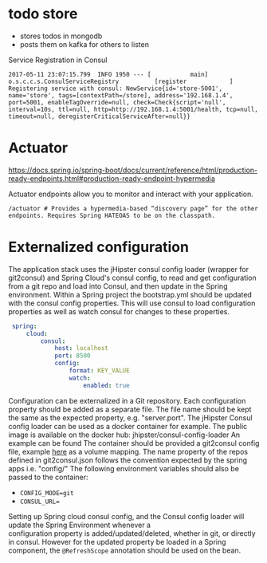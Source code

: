 todo store
==========

* stores todos in mongodb
* posts them on kafka for others to listen

Service Registration in Consul

```
2017-05-11 23:07:15.799  INFO 1950 --- [           main] o.s.c.c.s.ConsulServiceRegistry          [register            ] Registering service with consul: NewService{id='store-5001', name='store', tags=[contextPath=/store], address='192.168.1.4', port=5001, enableTagOverride=null, check=Check{script='null', interval=10s, ttl=null, http=http://192.168.1.4:5001/health, tcp=null, timeout=null, deregisterCriticalServiceAfter=null}}
```

Actuator
========

https://docs.spring.io/spring-boot/docs/current/reference/html/production-ready-endpoints.html#production-ready-endpoint-hypermedia

Actuator endpoints allow you to monitor and interact with your application.
```
/actuator # Provides a hypermedia-based “discovery page” for the other endpoints. Requires Spring HATEOAS to be on the classpath.
```

Externalized configuration
==========================
The application stack uses the jHipster consul config loader (wrapper for git2consul) and Spring Cloud's consul config,
 to read and get configuration from a git repo and load into Consul, and then update in the Spring environment.
 Within a Spring project the bootstrap.yml should be updated with the consul config properties. This will use consul
 to load configuration properties as well as watch consul for changes to these properties.

```yaml
 spring:
     cloud:
         consul:
             host: localhost
             port: 8500
             config:
                 format: KEY_VALUE
                 watch:
                     enabled: true
```

Configuration can be externalized in a Git repository. Each configuration property should be added as a separate file.
 The file name should be kept the same as the expected property, e.g. "server.port". The jHipster Consul config loader
 can be used as a docker container for example. The public image is available on the docker hub: jhipster/consul-config-loader
 An example can be found 
 The container should be provided a git2consul config file, example [here](../config/git2consul.json) as a volume mapping.
 The name property of the repos defined in git2consul.json follows the convention expected by the spring apps i.e. "config/<spring-app-name>"
 The following environment variables should also be passed to the container:
  * `CONFIG_MODE=git`
  * `CONSUL_URL=`
 
Setting up Spring cloud consul config, and the Consul config loader will update the Spring Environment whenever a  
 configuration property is added/updated/deleted, whether in git, or directly in consul. However for the updated property
 be loaded in a Spring component, the `@RefreshScope` annotation should be used on the bean.
